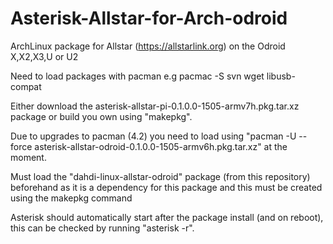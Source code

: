 Asterisk-Allstar-for-Arch-odroid
============================

ArchLinux package for Allstar (https://allstarlink.org) on the Odroid X,X2,X3,U or U2

Need to load packages with pacman e.g pacmac -S svn wget libusb-compat

Either download the asterisk-allstar-pi-0.1.0.0-1505-armv7h.pkg.tar.xz package or build you own using "makepkg".

Due to upgrades to pacman (4.2) you need to load using "pacman -U --force asterisk-allstar-odroid-0.1.0.0-1505-armv6h.pkg.tar.xz" at the moment.

Must load the "dahdi-linux-allstar-odroid" package (from this repository) beforehand as it is a dependency for this package and this must be created using the makepkg command

Asterisk should automatically start after the package install (and on reboot), this can be checked by running "asterisk -r".
